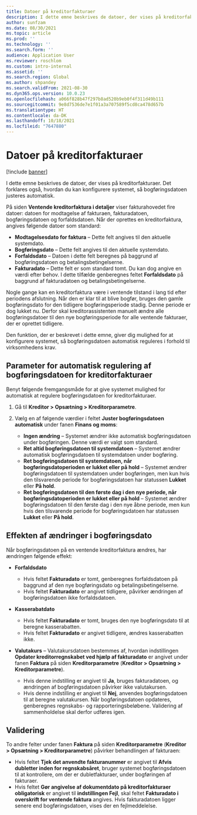 ```yaml
---
title: Datoer på kreditorfakturaer
description: I dette emne beskrives de datoer, der vises på kreditorfakturaer. Det forklares også, hvordan du kan konfigurere systemet, så bogføringsdatoen justeres automatisk.
author: sunfzam
ms.date: 08/30/2021
ms.topic: article
ms.prod: ''
ms.technology: ''
ms.search.form: ''
audience: Application User
ms.reviewer: roschlom
ms.custom: intro-internal
ms.assetid: ''
ms.search.region: Global
ms.author: shpandey
ms.search.validFrom: 2021-08-30
ms.dyn365.ops.version: 10.0.23
ms.openlocfilehash: a066f828b47f297b8ad520b9eb0f4f311d49b111
ms.sourcegitcommit: 9e8d7536de7e1f01a3a707589f5cd8ca478d657b
ms.translationtype: HT
ms.contentlocale: da-DK
ms.lasthandoff: 10/18/2021
ms.locfileid: "7647880"
---
```

# <a name="vendor-invoice-dates"></a>Datoer på kreditorfakturaer

[!include [banner](../includes/banner.md)]

I dette emne beskrives de datoer, der vises på kreditorfakturaer. Det forklares også, hvordan du kan konfigurere systemet, så bogføringsdatoen justeres automatisk.

På siden **Ventende kreditorfaktura i detaljer** viser fakturahovedet fire datoer: datoen for modtagelse af fakturaen, fakturadatoen, bogføringsdatoen og forfaldsdatoen. Når der oprettes en kreditorfaktura, angives følgende datoer som standard:

- **Modtagelsesdato for faktura** – Dette felt angives til den aktuelle systemdato.
- **Bogføringsdato** – Dette felt angives til den aktuelle systemdato. 
- **Forfaldsdato** – Datoen i dette felt beregnes på baggrund af bogføringsdatoen og betalingsbetingelserne.
- **Fakturadato** – Dette felt er som standard tomt. Du kan dog angive en værdi efter behov. I dette tilfælde genberegnes feltet **Forfaldsdato** på baggrund af fakturadatoen og betalingsbetingelserne.

Nogle gange kan en kreditorfaktura være i ventende tilstand i lang tid efter periodens afslutning. Når den er klar til at blive bogfør, bruges den gamle bogføringsdato for den tidligere bogføringsperiode stadig. Denne periode er dog lukket nu. Derfor skal kreditorassistenten manuelt ændre alle bogføringsdatoer til den nye bogføringsperiode for alle ventende fakturaer, der er oprettet tidligere.

Den funktion, der er beskrevet i dette emne, giver dig mulighed for at konfigurere systemet, så bogføringsdatoen automatisk reguleres i forhold til virksomhedens krav.

## <a name="parameter-for-automatically-adjusting-the-vendor-invoice-posting-date"></a>Parameter for automatisk regulering af bogføringsdatoen for kreditorfakturaer

Benyt følgende fremgangsmåde for at give systemet mulighed for automatisk at regulere bogføringsdatoen for kreditorfakturaer.

1.  Gå til **Kreditor \> Opsætning \> Kreditorparametre**.
2.  Vælg en af følgende værdier i feltet **Juster bogføringsdatoen automatisk** under fanen **Finans og moms**:

    - **Ingen ændring** – Systemet ændrer ikke automatisk bogføringsdatoen under bogføringen. Denne værdi er valgt som standard.
    - **Ret altid bogføringsdatoen til systemdatoen** – Systemet ændrer automatisk bogføringsdatoen til systemdatoen under bogføring.
    - **Ret bogføringsdatoen til systemdatoen, når bogføringsdatoperioden er lukket eller på hold** – Systemet ændrer bogføringsdatoen til systemdatoen under bogføringen, men kun hvis den tilsvarende periode for bogføringsdatoen har statussen **Lukket** eller **På hold**.
    - **Ret bogføringsdatoen til den første dag i den nye periode, når bogføringsdatoperioden er lukket eller på hold** – Systemet ændrer bogføringsdatoen til den første dag i den nye åbne periode, men kun hvis den tilsvarende periode for bogføringsdatoen har statussen **Lukket** eller **På hold**.

## <a name="impact-of-posting-date-changes"></a>Effekten af ændringer i bogføringsdato

Når bogføringsdatoen på en ventende kreditorfaktura ændres, har ændringen følgende effekt:

- **Forfaldsdato**

    - Hvis feltet **Fakturadato** er tomt, genberegnes forfaldsdatoen på baggrund af den nye bogføringsdato og betalingsbetingelserne.
    - Hvis feltet **Fakturadato** er angivet tidligere, påvirker ændringen af bogføringsdatoen ikke forfaldsdatoen.

- **Kasserabatdato**

    - Hvis feltet **Fakturadato** er tomt, bruges den nye bogføringsdato til at beregne kasserabatten.
    - Hvis feltet **Fakturadato** er angivet tidligere, ændres kasserabatten ikke.

- **Valutakurs** – Valutakursdatoen bestemmes af, hvordan indstillingen **Opdater kreditorregnskabet ved hjælp af fakturadato** er angivet under fanen **Faktura** på siden **Kreditorparametre** (**Kreditor \> Opsætning \> Kreditorparametre**).

    - Hvis denne indstilling er angivet til **Ja**, bruges fakturadatoen, og ændringen af bogføringsdatoen påvirker ikke valutakursen.
    - Hvis denne indstilling er angivet til **Nej**, anvendes bogføringsdatoen til at beregne valutakursen. Når bogføringsdatoen opdateres, genberegnes regnskabs- og rapporteringsbeløbene. Validering af sammenholdelse skal derfor udføres igen.

## <a name="validation"></a>Validering

To andre felter under fanen **Faktura** på siden **Kreditorparametre** (**Kreditor \> Opsætning \> Kreditorparametre**) påvirker behandlingen af fakturaen:

- Hvis feltet **Tjek det anvendte fakturanummer** er angivet til **Afvis dubletter inden for regnskabsåret**, bruger systemet bogføringsdatoen til at kontrollere, om der er dubletfakturaer, under bogføringen af fakturaer.
- Hvis feltet **Gør angivelse af dokumentdato på kreditorfakturaer obligatorisk** er angivet til **indstillingen Fejl**, skal feltet **Fakturadato i overskrift for ventende faktura** angives. Hvis fakturadatoen ligger senere end bogføringsdatoen, vises der en fejlmeddelelse.
